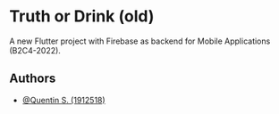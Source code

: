 
# Truth or Drink (old)
A new Flutter project with Firebase as backend for Mobile Applications (B2C4-2022). 


## Authors

- [@Quentin S. (1912518)](https://www.github.com/codeine)

